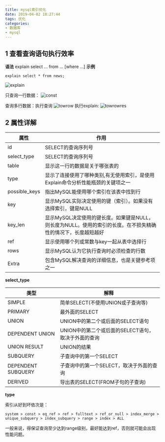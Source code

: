 ```yaml
---
title: mysql索引优化
date: 2019-04-02 18:27:44
tags: 优化
categories: 
- 数据库
- mysql
---
```

## 1 查看查询语句执行效率
**语法**
explain select … from … [where ...]
**示例**
```
explain select * from news;
```
![explain](mysqlIndex/exp.png)

只查询一行数据：
![const](mysqlIndex/const.png)

查询多行数据：执行查询
![towrow](mysqlIndex/towrow.png)
执行explain:
![towrowres](mysqlIndex/towrowres.png)

## 2 属性详解
| 属性 | 作用 | 
| --- | --- |
| id | SELECT的查询序列号 |
| select_type | SELECT的查询序列号 |
| table | 显示这一行的数据是关于哪张表的 |
| type | 显示了连接使用了哪种类别,有无使用索引，是使用Explain命令分析性能瓶颈的关键项之一 |
| possible_keys | 指出MySQL能使用哪个索引在该表中找到行 |
| key | 显示MySQL实际决定使用的键（索引）。如果没有选择索引，键是NULL |
| key_len | 显示MySQL决定使用的键长度。如果键是NULL，则长度为NULL。使用的索引的长度。在不损失精确性的情况下，长度越短越好 |
| ref | 显示使用哪个列或常数与key一起从表中选择行 |
| rows | 显示MySQL认为它执行查询时必须检查的行数 |
| Extra | 包含MySQL解决查询的详细信息，也是关键参考项之一 |
**select_type**

| 类型 | 解释 | 
| --- | --- |
| SIMPLE | 简单SELECT(不使用UNION或子查询等) |
| PRIMARY | 最外面的SELECT |
| UNION | UNION中的第二个或后面的SELECT语句 |
| DEPENDENT UNION | UNION中的第二个或后面的SELECT语句，取决于外面的查询 |
| UNION RESULT | UNION的结果 |
| SUBQUERY | 子查询中的第一个SELECT |
| DEPENDENT SUBQUERY | 子查询中的第一个SELECT，取决于外面的查询 |
| DERIVED | 导出表的SELECT(FROM子句的子查询) |
**type**

索引从好到坏依次是：
```
system > const > eq_ref > ref > fulltext > ref_or_null > index_merge > unique_subquery > index_subquery > range > index > ALL
```
一般来说，得保证查询至少达到range级别，最好能达到ref，否则就可能会出现性能问题。
